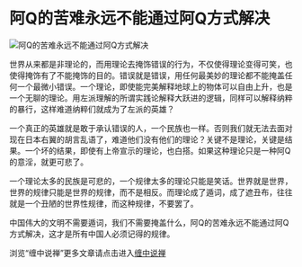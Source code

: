 阿Q的苦难永远不能通过阿Q方式解决
====

			

![阿Q的苦难永远不能通过阿Q方式解决](http://simg.sinajs.cn/blog7style/images/common/sg_trans.gif)

                                                                    

                                                                    

   世界从来都是非理论的，而用理论去掩饰错误的行为，不仅使得理论变得可笑，也使得掩饰有了不能掩饰的目的。错误就是错误，用任何最美妙的理论都不能掩盖任何一个最微小错误。一个理论，即使能完美解释地球上的物体可以自由上升，也是一个无聊的理论。用左派理解的所谓实践论解释大跃进的逻辑，同样可以解释纳粹的暴行，这样难道纳粹们就成为了左派的英雄？  
  
  一个真正的英雄就是敢于承认错误的人，一个民族也一样。否则我们就无法去面对现在日本右翼的胡言乱语了，难道他们没有他们的理论？关键不是理论，关键是结果。一个坏的结果，即使有上帝宣示的理论，也白搭。如果这种理论只是一种阿Q的意淫，就更可悲了。  
  
   一个理论太多的民族是可悲的，一个规律太多的理论只能是笑话。世界就是世界，世界的规律只能是世界的规律，而不是相反。而理论成了遁词，成了遮丑布，往往就是一个丑陋的世界性规律，而这种规律，不要罢了。  
  
   中国伟大的文明不需要遁词，我们不需要掩盖什么，阿Q的苦难永远不能通过阿Q方式解决，这才是所有中国人必须记得的规律。

浏览“缠中说禅”更多文章请点击进入[缠中说禅](http://blog.sina.com.cn/m/chzhshch)  

